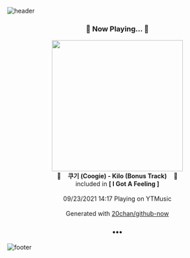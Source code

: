 ![header](https://capsule-render.vercel.app/api?type=wave&height=170&section=header&text=Hi.%20I'm%20SHIFT&fontColor=090707&fontAlignX=45&fontAlignY=65&fontSize=100)

<h3 align="center">🎵 Now Playing... 🎵</h3>
<p align="center">
  <a href="https://music.youtube.com/watch?v=zqpMDHhDo4I">
    <img width="300" src="https://lh3.googleusercontent.com/ocirr-MJiIOIgKFj4ga4FsT9DH-24_5CWbxDzX0Ekjv03IcUW_3jwMObWPnTYKHnDA7rmElfMdJUFyzn">
  </a>
  <br>
  🎵&nbsp&nbsp&nbsp <b>쿠기 (Coogie) - Kilo (Bonus Track)</b> &nbsp&nbsp&nbsp🎵
  <br>
  included in <b>[ I Got A Feeling ]</b>
  
  <br />
  <br />
  09/23/2021 14:17 Playing on YTMusic
  <br />
  <br />
  Generated with <a href="https://github.com/20chan/github-now">20chan/github-now</a>
</p>

<h3 align="center">•••</h3>

![footer](https://capsule-render.vercel.app/api?type=wave&height=150&section=footer)
